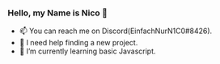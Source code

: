 ### Hello, my Name is Nico 👋
- 📫 You can reach me on Discord(EinfachNurN1C0#8426).
- 🤔 I need help finding a new project.
- 🌱 I’m currently learning basic Javascript.
